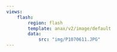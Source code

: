 ```yaml
---
views:
    flash:
        region: flash
        template: anax/v2/image/default
        data:
            src: "img/P1070611.JPG"
---
```

